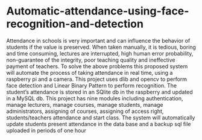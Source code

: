 # Automatic-attendance-using-face-recognition-and-detection
Attendance in schools is very important and can influence the behavior of students if the value is preserved. When taken manually, it is tedious, boring and time consuming, lectures are interrupted, high human error probability, non-guarantee of the integrity, poor teaching quality and ineffective payment of teachers. To solve the above problems this proposed system will automate the process of taking attendance in real time, using a raspberry pi and a camera. This project uses dlib and opencv to perform face detection and Linear Binary Pattern to perform recognition. The student’s attendance is stored in an SQlite db in the raspberry and updated in a MySQL db. This project has nine modules including authentication, manage lecturers, manage courses, manage students, manage administrators, assigning of courses, assigning of access right, students/teachers attendance and start class. The system will automatically update students present attendance in the data base and a backup sql file uploaded in periods of one hour
